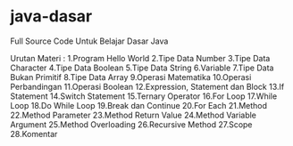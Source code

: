 # java-dasar
<p>Full Source Code Untuk Belajar Dasar Java</p>
Urutan Materi  :
1.Program Hello World
2.Tipe Data Number
3.Tipe Data Character
4.Tipe Data Boolean
5.Tipe Data String
6.Variable
7.Tipe Data Bukan Primitif
8.Tipe Data Array
9.Operasi Matematika
10.Operasi Perbandingan
11.Operasi Boolean
12.Expression, Statement dan Block
13.If Statement
14.Switch Statement
15.Ternary Operator
16.For Loop
17.While Loop
18.Do While Loop
19.Break dan Continue
20.For Each
21.Method
22.Method Parameter
23.Method Return Value
24.Method Variable Argument
25.Method Overloading
26.Recursive Method
27.Scope
28.Komentar
